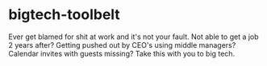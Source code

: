 # bigtech-toolbelt
Ever get blamed for shit at work and it's not your fault. Not able to get a job 2 years after? Getting pushed out by CEO's using middle managers? Calendar invites with guests missing? Take this with you to big tech.
